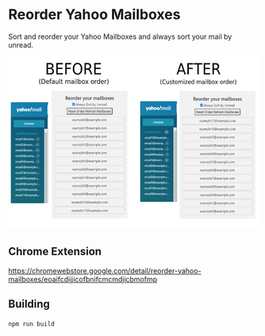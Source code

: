 # Reorder Yahoo Mailboxes
Sort and reorder your Yahoo Mailboxes and always sort your mail by unread.  

<img src=images/example.png height="350px">

## Chrome Extension
https://chromewebstore.google.com/detail/reorder-yahoo-mailboxes/eoaifcdijjicofbnifcmcmdjicbmofmp

## Building
`npm run build`
